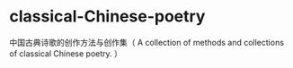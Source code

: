 # classical-Chinese-poetry
中国古典诗歌的创作方法与创作集（ A collection of methods and collections of classical Chinese poetry. ）
